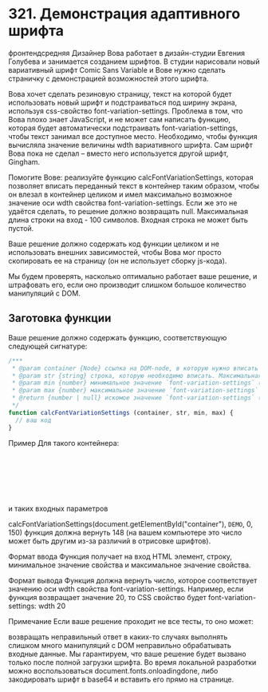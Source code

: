 # 321. Демонстрация адаптивного шрифта
фронтендсредняя
Дизайнер Вова работает в дизайн-студии Евгения Голубева и занимается созданием шрифтов. В студии нарисовали новый вариативный шрифт Comic Sans Variable и Вове нужно сделать страничку с демонстрацией возможностей этого шрифта.

Вова хочет сделать резиновую страницу, текст на которой будет использовать новый шрифт и подстраиваться под ширину экрана, используя css-свойство font-variation-settings. Проблема в том, что Вова плохо знает JavaScript, и не может сам написать функцию, которая будет автоматически подстраивать font-variation-settings, чтобы текст занимал все доступное место. Необходимо, чтобы функция вычисляла значение величины wdth вариативного шрифта. Сам шрифт Вова пока не сделал – вместо него используется другой шрифт, Gingham.

Помогите Вове: реализуйте функцию calcFontVariationSettings, которая позволяет вписать переданный текст в контейнер таким образом, чтобы он влезал в контейнер целиком и имел максимально возможное значение оси wdth свойства font-variation-settings. Если же это не удаётся сделать, то решение должно возвращать null. Максимальная длина строки на вход - 100 символов. Входная строка не может быть пустой.

Ваше решение должно содержать код функции целиком и не использовать внешних зависимостей, чтобы Вова мог просто скопировать ее на страницу (он не использует сборку js-кода).

Мы будем проверять, насколько оптимально работает ваше решение, и штрафовать его, если оно производит слишком большое количество манипуляций с DOM.

## Заготовка функции
Ваше решение должно содержать функцию, соответствующую следующей сигнатуре:
```js
/***
 * @param container {Node} ссылка на DOM-node, в которую нужно вписать строку `str`
 * @param str {string} строка, которую необходимо вписать. Максимальная длина равняется 100 символам
 * @param min {number} минимальное значение `font-variation-settings` (целое число)
 * @param max {number} максимальное значение `font-variation-settings` (целое число)
 * @return {number | null} искомое значение `font-variation-settings` (целое число) или null, если текст вписать нельзя
 */
function calcFontVariationSettings (container, str, min, max) {
  // ваш код
}
```
Пример
Для такого контейнера:

<div id="container" style="font-size: 27px; width: 75px; height: 100px;"></div>
и таких входных параметров

calcFontVariationSettings(document.getElementById("container"), `DEMO`, 0, 150)
функция должна вернуть 148 (на вашем компьютере это число может быть другим из-за различий в отрисовке шрифтов).



Формат ввода
Функция получает на вход HTML элемент, строку, минимальное значение свойства и максимальное значение свойства.

Формат вывода
Функция должна вернуть число, которое соответствует значению оси wdth свойства font-variation-settings. Например, если функция возвращает значение 20, то CSS свойство будет font-variation-settings: wdth 20

Примечание
Если ваше решение проходит не все тесты, то оно может:

возвращать неправильный ответ в каких-то случаях
выполнять слишком много манипуляций с DOM
неправильно обрабатывать входные данные.
Мы гарантируем, что ваше решение будет вызвано только после полной загрузки шрифта. Во время локальной разработки можно воспользоваться document.fonts.onloadingdone, либо закодировать шрифт в base64 и вставить его прямо на странице.